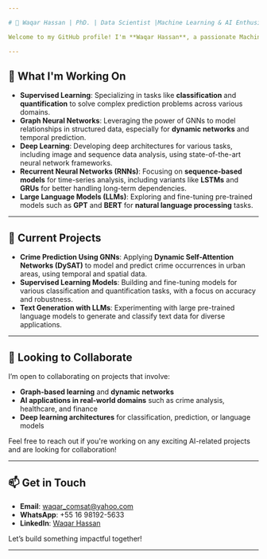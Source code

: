 ```yaml
---

# 👋 Waqar Hassan | PhD. | Data Scientist |Machine Learning & AI Enthusiast

Welcome to my GitHub profile! I'm **Waqar Hassan**, a passionate Machine Learning and Artificial Intelligence researcher with a focus on developing and applying cutting-edge algorithms to solve real-world problems. I have experience working with a wide range of AI technologies, including **Graph Neural Networks (GNNs)**, **Deep Learning**, **Large Language Models (LLMs)**, and **Recurrent Neural Networks (RNNs)**.

---
```


## 🔭 **What I'm Working On**
- **Supervised Learning**: Specializing in tasks like **classification** and **quantification** to solve complex prediction problems across various domains.
- **Graph Neural Networks**: Leveraging the power of GNNs to model relationships in structured data, especially for **dynamic networks** and temporal prediction.
- **Deep Learning**: Developing deep architectures for various tasks, including image and sequence data analysis, using state-of-the-art neural network frameworks.
- **Recurrent Neural Networks (RNNs)**: Focusing on **sequence-based models** for time-series analysis, including variants like **LSTMs** and **GRUs** for better handling long-term dependencies.
- **Large Language Models (LLMs)**: Exploring and fine-tuning pre-trained models such as **GPT** and **BERT** for **natural language processing** tasks.

---

## 🌱 **Current Projects**
- **Crime Prediction Using GNNs**: Applying **Dynamic Self-Attention Networks (DySAT)** to model and predict crime occurrences in urban areas, using temporal and spatial data.
- **Supervised Learning Models**: Building and fine-tuning models for various classification and quantification tasks, with a focus on accuracy and robustness.
- **Text Generation with LLMs**: Experimenting with large pre-trained language models to generate and classify text data for diverse applications.

---

## 👯 **Looking to Collaborate**
I’m open to collaborating on projects that involve:
- **Graph-based learning** and **dynamic networks**
- **AI applications in real-world domains** such as crime analysis, healthcare, and finance
- **Deep learning architectures** for classification, prediction, or language models

Feel free to reach out if you're working on any exciting AI-related projects and are looking for collaboration!

---

## 📫 **Get in Touch**
- **Email**: waqar_comsat@yahoo.com
- **WhatsApp**: +55 16 98192-5633
- **LinkedIn**: [Waqar Hassan](https://www.linkedin.com/in/dr-waqar-hassan-80258947/)

Let’s build something impactful together!

---
